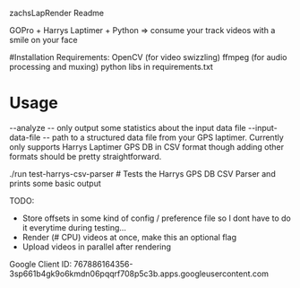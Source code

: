 zachsLapRender Readme

GOPro + Harrys Laptimer + Python => consume your track videos with a smile on your face

#Installation
Requirements:
 OpenCV (for video swizzling)
 ffmpeg (for audio processing and muxing)
 python libs in requirements.txt

# Usage
--analyze  -- only output some statistics about the input data file
--input-data-file -- path to a structured data file from your GPS laptimer.  Currently only supports Harrys Laptimer GPS DB in CSV format though adding other formats should be pretty straightforward.


./run test-harrys-csv-parser   # Tests the Harrys GPS DB CSV Parser and prints some basic output


TODO:
 - Store offsets in some kind of config / preference file so I dont have to do it
 everytime during testing...
 - Render (# CPU) videos at once, make this an optional flag
 - Upload videos in parallel after rendering


Google Client ID: 767886164356-3sp661b4gk9o6kmdn06pqqrf708p5c3b.apps.googleusercontent.com

